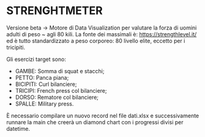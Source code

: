 # STRENGHTMETER

Versione beta -> Motore di Data Visualization per valutare la forza di uomini adulti di peso ~ agli 80 kili.
La fonte dei massimali è: https://strengthlevel.it/ ed è tutto standardizzato a peso corporeo: 80 livello elite, eccetto per i tricipiti.

Gli esercizi target sono:
- GAMBE: Somma di squat e stacchi;
- PETTO: Panca piana;
- BICIPITI: Curl bilanciere;
- TRICIPI: French press col bilanciere;
- DORSO: Rematore col bilanciere;
- SPALLE: Military press.

È necessario compilare un nuovo record nel file dati.xlsx e successivamente runnare la main che creerà un diamond chart con i progressi divisi per datetime.


